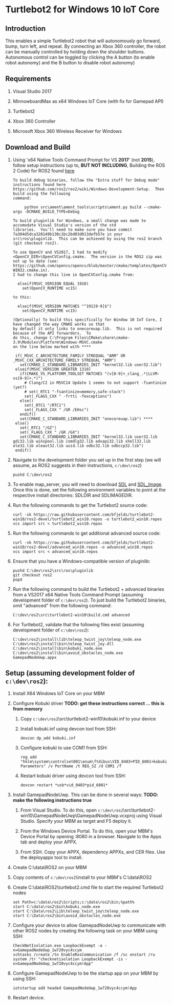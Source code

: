 
# Turtlebot2 for Windows 10 IoT Core

## Introduction

This enables a simple Turtlebot2 robot that will autonomously go forward, bump, turn left, and repeat. By
connecting an Xbox 360 controller, the robot can be manually controlled by holding down the shoulder buttons.
Autonomous control can be toggled by clicking the A button (to enable robot autonomy) and the B button to
disable robot autonomy)

## Requirements

1. Visual Studio 2017

1. MinnowboardMax as x64 Windows IoT Core (with fix for Gamepad API)

1. Turtlebot2

1. Xbox 360 Controller

1. Microsoft Xbox 360 Wireless Receiver for Windows

## Download and Build

1. Using 'x64 Native Tools Command Prompt for VS **2017**' (not **2015**), follow setup instructions (up to, **BUT NOT INCLUDING**, Building the ROS 2 Code) for ROS2 found 
[here](https://github.com/ros2/ros2/wiki/Windows-Development-Setup)

     ```
     To build debug binaries, follow the "Extra stuff for Debug mode" instructions found here 
     https://github.com/ros2/ros2/wiki/Windows-Development-Setup.  Then build using the following 
     command:
     
          python src\ament\ament_tools\scripts\ament.py build --cmake-args -DCMAKE_BUILD_TYPE=Debug
     ```
     ```
     To build pluginlib for Windows, a small change was made to accomodate Visual Studio's version of the std
     libraries.  You'll need to make sure you have commit 7a304d5dca328149b130c1bc2bd03d013defb57e in your 
	 src\ros\pluginlib.  This can be achieved by using the ros2 branch (git checkout ros2).
     ```
     ```
     To use OpenCV and VS2017, I had to modify <OpenCV_DIR>\OpenCVConfig.cmake.  The version in the ROS2 zip was
     not up to date (see: https://github.com/opencv/opencv/blob/master/cmake/templates/OpenCVConfig.root-WIN32.cmake.in).
     I had to change this line in OpenCVConfig.cmake from:
     
       elseif(MSVC_VERSION EQUAL 1910)
         set(OpenCV_RUNTIME vc15)
     
     to this:
     
       elseif(MSVC_VERSION MATCHES "^191[0-9]$")
         set(OpenCV_RUNTIME vc15)
     ```
     ```
     (Optionally) To build this specifically for Window 10 IoT Core, I have changed the way CMAKE works so that
     by default it only links to onecoreuap.lib.  This is not required because of the API forwarders.  To
     do this, change C:\Program Files\CMake\share\cmake-3.9\Modules\Platform\Windows-MSVC.cmake 
     on the line below marked with ****
     
      if(_MSVC_C_ARCHITECTURE_FAMILY STREQUAL "ARM" OR _MSVC_CXX_ARCHITECTURE_FAMILY STREQUAL "ARM")
        set(CMAKE_C_STANDARD_LIBRARIES_INIT "kernel32.lib user32.lib")
      elseif(MSVC_VERSION GREATER 1310)
        if(CMAKE_VS_PLATFORM_TOOLSET MATCHES "(v[0-9]+_clang_.*|LLVM-vs[0-9]+.*)")
          # Clang/C2 in MSVC14 Update 1 seems to not support -fsantinize (yet?)
          # set(_RTC1 "-fsantinize=memory,safe-stack")
          set(_FLAGS_CXX " -frtti -fexceptions")
        else()
          set(_RTC1 "/RTC1")
          set(_FLAGS_CXX " /GR /EHsc")
        endif()
        set(CMAKE_C_STANDARD_LIBRARIES_INIT "onecoreuap.lib") ****
      else()
        set(_RTC1 "/GZ")
        set(_FLAGS_CXX " /GR /GX")
        set(CMAKE_C_STANDARD_LIBRARIES_INIT "kernel32.lib user32.lib gdi32.lib winspool.lib comdlg32.lib advapi32.lib shell32.lib ole32.lib oleaut32.lib uuid.lib odbc32.lib odbccp32.lib")
      endif()    
     ```
1. Navigate to the development folder you set up in the first step (we will assume, as ROS2 suggests in their 
instructions, `c:\dev\ros2`)

     ```
     pushd C:\dev\ros2
     ```
1. To enable map_server, you will need to download [SDL](https://www.libsdl.org/download-1.2.php) and 
[SDL_Image](https://www.libsdl.org/projects/SDL_image/release-1.2.html). Once this is done, set the following
environment variables to point at the respective install directories: SDLDIR and SDLIMAGEDIR.

1. Run the following commands to get the Turtlebot2 source code:

     ```
     curl -sk https://raw.githubusercontent.com/bfjelds/turtlebot2-win10/ros2-devel/turtlebot2_win10.repos -o turtlebot2_win10.repos
     vcs import src < turtlebot2_win10.repos
     ```
1. Run the following commands to get additional advanced source code:

     ```
     curl -sk https://raw.githubusercontent.com/bfjelds/turtlebot2-win10/ros2-devel/advanced_win10.repos -o advanced_win10.repos
     vcs import src < advanced_win10.repos
     ```
1. Ensure that you have a Windows-compatible version of pluginlib:

     ```
     pushd C:\dev\ros2\src\ros\pluginlib
     git checkout ros2
	 popd
     ```
1. Run the following command to build the Turtlebot2 + advanced binaries from a VS2017 x64 Native Tools Command Prompt (assuming 
development folder of `c:\dev\ros2`).  To just build the Turtlebot2 binaries, omit "advanced" from the following command:

     ```
     C:\dev\ros2\src\turtlebot2-win10\build.cmd advanced
     ```
1. For Turtlebot2, validate that the following files exist (assuming development folder of `c:\dev\ros2`):

     ```
     C:\dev\ros2\install\lib\teleop_twist_joy\teleop_node.exe
     C:\dev\ros2\install\bin\teleop_twist_joy.dll
     C:\dev\ros2\install\bin\kobuki_node.exe
     C:\dev\ros2\install\bin\avoid_obstacles_node.exe
     GamepadNodeUwp.appx
     ```
     
## Setup (assuming development folder of `c:\dev\ros2`):

1. Install X64 Windows IoT Core on your MBM

1. Configure Kobuki driver **TODO: get these instructions correct ... this is from memory**

     1. Copy `c:\dev\ros2`\src\turtlebot2-win10\kobuki.inf to your device

     1. Install kobuki.inf using devcon tool from SSH:

          ```
          devcon dp_add kobuki.inf
          ```
     1. Configure kobuki to use COM1 from SSH:

          ```
          reg add "hklm\system\controlset001\enum\ftdibus\VID_0403+PID_6001+kobuki_AH02B8WIA\0000\Device Parameters" /v PortName /t REG_SZ /d COM1 /f
          ```
     1. Restart kobuki driver using devcon tool from SSH:

          ```
          devcon restart *usb*vid_0403*pid_6001*
          ```
1. Install GamepadNodeUwp. This can be done in several ways: **TODO: make the following instructions true**

    1. From Visual Studio. To do this, open `c:\dev\ros2`\src\turtlebot2-win10\GamepadNodeUwp\GamepadNodeUwp.vcxproj using 
    Visual Studio.  Specify your MBM as target and F5 deploy it.

    1. From the Windows Device Portal. To do this, open your MBM's Device Portal by opening <IP>:8080 in a browser.  Navigate 
    to the Apps tab and deploy your APPX.

    1. From SSH.  Copy your APPX, dependency APPXs, and CER files.  Use the deployappx tool to install.
    
1. Create C:\data\ROS2 on your MBM

1. Copy contents of `c:\dev\ros2`\install to your MBM's C:\data\ROS2

1. Create C:\data\ROS2\turtlebot2.cmd file to start the required Turtlebot2 nodes

     ```
     set Path=c:\data\ros2\Scripts;c:\data\ros2\bin;%path%
     start C:\data\ros2\bin\kobuki_node.exe
     start C:\Data\ros2\Lib\teleop_twist_joy\teleop_node.exe
     start C:\Data\ros2\bin\avoid_obstacles_node.exe
     ```
1. Configure your device to allow GamepadNodeUwp to communicate with other ROS2 nodes by creating the following task 
on your MBM using SSH:

     ```
     CheckNetIsolation.exe LoopbackExempt -a -n=GamepadNodeUwp_1w720vyc4ccym
     schtasks /create /tn EnableRosCommunication /f /sc onstart /ru system /tr "checknetisolation LoopbackExempt -is -n=GamepadNodeUwp_1w720vyc4ccym!App"
     ```
1. Configure GamepadNodeUwp to be the startup app on your MBM by using SSH:

     ```
     iotstartup add headed GamepadNodeUwp_1w720vyc4ccym!App
     ```
1. Restart device.

